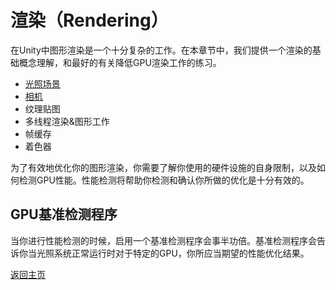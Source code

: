 # 渲染（Rendering）
在Unity中图形渲染是一个十分复杂的工作。在本章节中，我们提供一个渲染的基础概念理解，和最好的有关降低GPU渲染工作的练习。
- [光照场景](/Rendering/Lighting-Scenes.md)
- [相机](/Rendering/Camera.md)
- 纹理贴图
- 多线程渲染&图形工作
- 帧缓存
- 着色器

为了有效地优化你的图形渲染，你需要了解你使用的硬件设施的自身限制，以及如何检测GPU性能。性能检测将帮助你检测和确认你所做的优化是十分有效的。
## GPU基准检测程序
当你进行性能检测的时候，启用一个基准检测程序会事半功倍。基准检测程序会告诉你当光照系统正常运行时对于特定的GPU，你所应当期望的性能优化结果。


[返回主页](/README.md)
